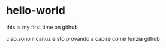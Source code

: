 # hello-world
this is my first time on github


ciao,sono il canuz e sto provando a capire come funzia github
